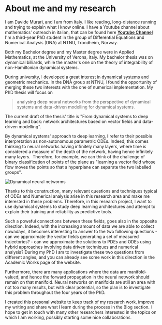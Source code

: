 # About me and my research

I am Davide Murari, and I am from Italy. I like reading, long-distance running and trying to explain what I know online. I have a Youtube channel about mathematics' outreach in italian, that can be found here [**Youtube Channel**](https://youtube.com/mathonevideo) I'm a third-year PhD student in the group of Differential Equations and Numerical Analysis (DNA) at NTNU, Trondheim, Norway.

Both my Bachelor degree and my Master degree were in Applied Mathematics, at the University of Verona, Italy. My bachelor thesis was on dynamical billiards, while the master's one on the theory of integrability of non-Hamiltonian dynamical systems.

During university, I developed a great interest in dynamical systems and geometric mechanics. In the DNA group at NTNU, I found the opportunity of merging these two interests with the one of numerical implementation. My PhD thesis will focus on

> analysing deep neural networks from the perspective of dynamical systems and data-driven modelling for dynamical systems.

The current draft of the thesis' title is "From dynamical systems to deep learning and back: network architectures based on vector fields and data-driven modelling".

By dynamical systems' approach to deep learning, I refer to their possible interpretation as non-autonomous parametric ODEs. Indeed, this comes thinking to neural networks having infinitely many layers, where time is considered a measure of the depth of the network, having hence infinitely many layers.  Therefore, for example, we can think of the challenge of binary classification of points of the plane as "learning a vector field whose flow moves the points so that a hyperplane can separate the two labelled groups".

![Dynamical neural networms](/images/dynamicNN.gif)

Thanks to this construction, many relevant questions and techniques typical of ODEs and Numerical analysis arise in this research area and make me interested in these problems. Therefore, in this research project, I want to use dynamical systems to study deep learning architectures and attempt to explain their training and reliability as predictive tools.

Such a poweful connections between these fields, goes also in the opposite direction. Indeed, with the increasing amount of data we are able to collect nowadays, it becomes interesting to answer to the two following questions - can we approximate the vector fields generating a set of measured trajectories? - can we approximate the solutions to PDEs and ODEs using hybrid approaches involving data driven techniques and numerical analysis? During my PhD I am to investigate these two questions from different angles, and you can already see some work in this direction in the Academic Works page of the website.

Furthermore, there are many applications where the data are manifold-valued, and hence the forward propagation in the neural network should remain on that manifold. Neural networks on manifolds are still an area with not too many results, but with clear potential, so the plan is to investigate this problem throughout the four years of the PhD.

I created this presonal website to keep track of my research work, improve my writing and share what I learn during the process in the Blog section. I hope to get in touch with many other researchers interested in the topics on which I am working, possibly starting some nice collaborations.
